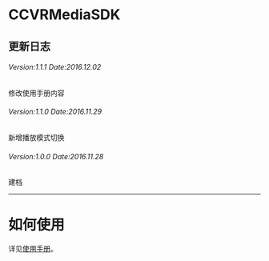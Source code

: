 # CCVRMediaSDK
更新日志
---
###### Version:1.1.1 Date:2016.12.02

修改使用手册内容

###### Version:1.1.0 Date:2016.11.29
新增播放模式切换

###### Version:1.0.0 Date:2016.11.28
建档

---

# 如何使用

详见[使用手册](https://github.com/CoocaaVR/CCVRMediaSDK/blob/master/SDK/Coocaa%20VRMedia%20SDK%20%E4%BD%BF%E7%94%A8%E6%89%8B%E5%86%8C.pdf)。
